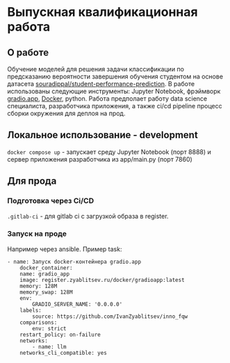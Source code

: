 # Выпускная квалификационная работа

## О работе

Обучение моделей для решения задачи классификации по предсказанию вероятности завершения обучения студентом на основе датасета [souradippal/student-performance-prediction](https://www.kaggle.com/datasets/souradippal/student-performance-prediction). В работе использованы следующие инструменты: Jupyter Notebook, фрэймворк [gradio.app](https://www.gradio.app/), [Docker](docker.com), python. Работа предполает работу data science специалиста, разработчика приложения, а также ci/cd pipeline процесс сборки окружения для деплоя на прод.

## Локальное использование - development

`docker compose up` - запускает среду Jupyter Notebook (порт 8888) и сервер приложения разработчика из app/main.py (порт 7860)

## Для прода

### Подготовка через Ci/CD

`.gitlab-ci` - для gitlab ci с загрузкой образа в register.

### Запуск на проде

Например через ansible. Пример task:

```yalm
- name: Запуск docker-контейнера gradio.app
    docker_container:
    name: gradio_app
    image: register.zyablitsev.ru/docker/gradioapp:latest
    memory: 128M
    memory_swap: 128M
    env:
        GRADIO_SERVER_NAME: '0.0.0.0'
    labels:
        source: https://github.com/IvanZyablitsev/inno_fqw
    comparisons:
        env: strict
    restart_policy: on-failure
    networks:
        - name: llm
    networks_cli_compatible: yes
```
